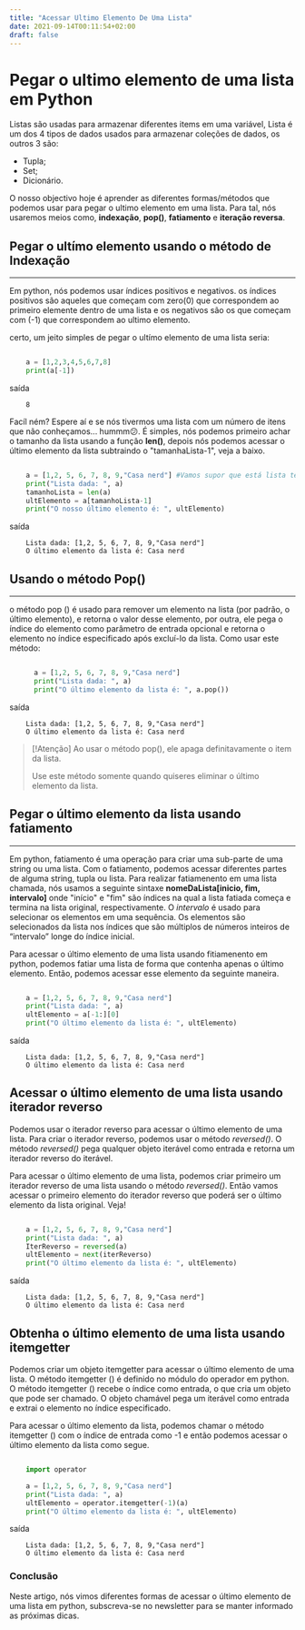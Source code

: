 ```yaml
---
title: "Acessar Ultimo Elemento De Uma Lista"
date: 2021-09-14T00:11:54+02:00
draft: false
---
```


# Pegar o ultimo elemento de uma lista em Python

Listas são usadas para armazenar diferentes  items em uma variável, Lista é um dos 4 tipos de dados usados
para armazenar coleções de dados, os outros 3 são: 

- Tupla;
- Set;
- Dicionário.

O nosso objectivo hoje é aprender as diferentes formas/métodos que podemos usar para pegar o ultimo elemento em uma lista.
Para tal, nós usaremos meios como, **indexação**, **pop()**, **fatiamento** e **iteração reversa**.

## Pegar o ultímo elemento usando o método de Indexação
---
Em python, nós podemos usar índices positivos e negativos. os índices positivos são aqueles que começam com zero(0) que correspondem ao primeiro elemente dentro de uma lista e os negativos são os que começam com (-1) que correspondem ao ultimo elemento.

certo, um jeito simples de pegar o ultímo elemento de uma lista seria:

````python

    a = [1,2,3,4,5,6,7,8]
    print(a[-1])
````

saída

``` {r, results='hide'}
    8
```

Facíl ném? Espere aí e se nós tivermos uma lista com um número de itens que não conheçamos... hummm😕.
É simples, nós podemos primeiro achar o tamanho da lista usando a função **len()**, depois nós podemos acessar o último
elemento da lista subtraindo o "tamanhaLista-1", veja a baixo.

````python

    a = [1,2, 5, 6, 7, 8, 9,"Casa nerd"] #Vamos supor que está lista têm um número de itens que não conheçamos.
    print("Lista dada: ", a)
    tamanhoLista = len(a)
    ultElemento = a[tamanhoLista-1]
    print("O nosso último elemento é: ", ultElemento)

````

saída

``` {r, results='hide'}
    Lista dada: [1,2, 5, 6, 7, 8, 9,"Casa nerd"]
    O último elemento da lista é: Casa nerd
```
 
## Usando o método Pop()
---

o método pop () é usado para remover um elemento na lista (por padrão, o último elemento), e retorna o valor desse elemento, por outra, ele pega o índice do elemento como parâmetro de entrada opcional e retorna o elemento no índice 
especificado após excluí-lo da lista.
Como usar este método:

````python

      a = [1,2, 5, 6, 7, 8, 9,"Casa nerd"]
      print("Lista dada: ", a)
      print("O último elemento da lista é: ", a.pop())
````

saída

``` {r, results='hide'}
    Lista dada: [1,2, 5, 6, 7, 8, 9,"Casa nerd"]
    O último elemento da lista é: Casa nerd
```

> [!Atenção]
> Ao usar o método pop(), ele apaga definitavamente o item da lista.
> 
> Use este método somente quando quiseres eliminar o último elemento da lista.

## Pegar o último elemento da lista usando fatiamento
---

Em python, fatiamento é uma operação para criar uma sub-parte de uma string ou uma lista. Com o
fatiamento, podemos acessar diferentes partes de alguma string, tupla ou lista.
Para realizar fatiamenento em uma lista chamada, nós usamos a seguinte sintaxe **nomeDaLista[inicio, fim, intervalo]** onde "início" e "fim" são índices na qual a lista fatiada começa e termina na lista original, respectivamente.
O *intervalo* é usado para selecionar os elementos em uma sequência. Os elementos são selecionados da lista nos índices que são múltiplos de números inteiros de “intervalo” longe do índice inicial.

Para acessar o último elemento de uma lista usando fitiamenento em python, podemos fatiar uma lista de forma que contenha apenas o último elemento. Então, podemos acessar esse elemento da seguinte maneira.

````python

    a = [1,2, 5, 6, 7, 8, 9,"Casa nerd"]
    print("Lista dada: ", a)
    ultElemento = a[-1:][0]
    print("O último elemento da lista é: ", ultElemento)
````

saída

``` {r, results='hide'}
    Lista dada: [1,2, 5, 6, 7, 8, 9,"Casa nerd"]
    O último elemento da lista é: Casa nerd
```

## Acessar o último elemento de uma lista usando iterador reverso

Podemos usar o iterador reverso para acessar o último elemento de uma lista. Para criar o iterador reverso, podemos usar
o método *reversed()*. O método *reversed()* pega qualquer objeto iterável como entrada e retorna um iterador reverso do iterável.

Para acessar o último elemento de uma lista, podemos criar primeiro  um iterador reverso de uma lista usando o método
*reversed()*. Então vamos acessar o primeiro elemento do iterador reverso que poderá ser o último elemento da lista original. Veja!


````python

    a = [1,2, 5, 6, 7, 8, 9,"Casa nerd"]
    print("Lista dada: ", a)
    IterReverso = reversed(a)
    ultElemento = next(iterReverso)
    print("O último elemento da lista é: ", ultElemento)
````

saída

``` {r, results='hide'}
    Lista dada: [1,2, 5, 6, 7, 8, 9,"Casa nerd"]
    O último elemento da lista é: Casa nerd
```

## Obtenha o último elemento de uma lista usando itemgetter

Podemos criar um objeto itemgetter para acessar o último elemento de uma lista. O método itemgetter () é definido no módulo do operador em python. O método itemgetter () recebe o índice como entrada, o que cria um objeto que pode ser chamado. O objeto chamável pega um iterável como entrada e extrai o elemento no índice especificado.

Para acessar o último elemento da lista, podemos chamar o método itemgetter () com o índice de entrada como -1 e então podemos acessar o último elemento da lista como segue.


````python

    import operator

    a = [1,2, 5, 6, 7, 8, 9,"Casa nerd"]
    print("Lista dada: ", a)
    ultElemento = operator.itemgetter(-1)(a)
    print("O último elemento da lista é: ", ultElemento)
````

saída

``` {r, results='hide'}
    Lista dada: [1,2, 5, 6, 7, 8, 9,"Casa nerd"]
    O último elemento da lista é: Casa nerd
```

### Conclusão

Neste artigo, nós vimos diferentes formas de acessar o último elemento de uma lista em python, subscreva-se no newsletter para se manter informado as próximas dicas.